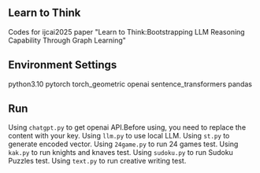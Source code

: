 ## Learn to Think

Codes for ijcai2025 paper "Learn to Think:Bootstrapping LLM Reasoning Capability Through Graph Learning"
## Environment Settings

python3.10
pytorch
torch_geometric
openai
sentence_transformers
pandas

## Run

Using `chatgpt.py` to get openai API.Before using, you need to replace the content with your key.
Using `llm.py` to use local LLM.
Using `st.py` to generate encoded vector.
Using `24game.py` to run 24 games test.
Using `kak.py` to run knights and knaves test.
Using `sudoku.py` to run Sudoku Puzzles test.
Using `text.py` to run creative writing test.
